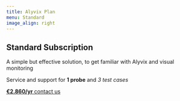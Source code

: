 ```yaml
---
title: Alyvix Plan
menu: Standard
image_align: right
---
```


## **Standard** Subscription

A simple but effective solution, to get familiar with Alyvix and visual monitoring

Service and support for **1 probe** and *3 test cases*

[**€2.860/yr** contact us](..\_subscription_standard\contact_us?classes=btn,btn-primary,btn-lg)
